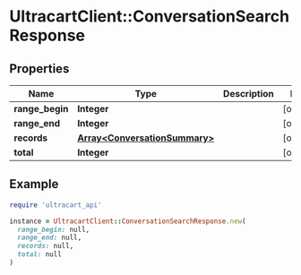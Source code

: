 # UltracartClient::ConversationSearchResponse

## Properties

| Name | Type | Description | Notes |
| ---- | ---- | ----------- | ----- |
| **range_begin** | **Integer** |  | [optional] |
| **range_end** | **Integer** |  | [optional] |
| **records** | [**Array&lt;ConversationSummary&gt;**](ConversationSummary.md) |  | [optional] |
| **total** | **Integer** |  | [optional] |

## Example

```ruby
require 'ultracart_api'

instance = UltracartClient::ConversationSearchResponse.new(
  range_begin: null,
  range_end: null,
  records: null,
  total: null
)
```

